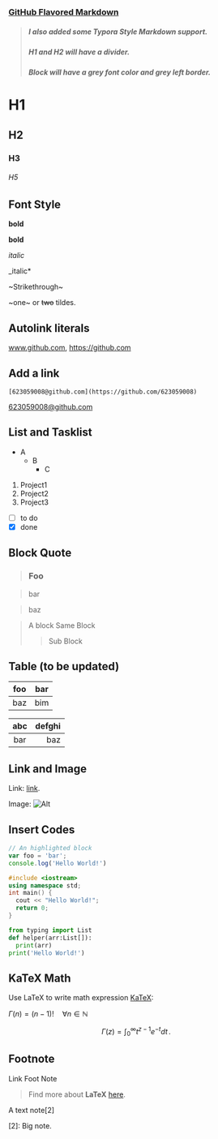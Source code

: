 ### [GitHub Flavored Markdown](https://github.github.com/gfm/)
> ##### I also added some Typora Style Markdown support.
> ##### H1 and H2 will have a divider.
> ##### Block will have a grey font color and grey left border.
# H1

## H2

### H3

###### H5

## Font Style

**bold**

__bold__

*italic*

_italic*

~Strikethrough~

~one~ or ~~two~~ tildes.

## Autolink literals

www.github.com, https://github.com 

## Add a link
```shell
[623059008@github.com](https://github.com/623059008)
```
[623059008@github.com](https://github.com/623059008)

## List and Tasklist

- A
  - B
    - C

1. Project1
2. Project2
3. Project3

* [ ] to do
* [x] done

## Block Quote

> ### Foo

> bar

> baz

> A block
> Same Block
> > Sub Block


## Table (to be updated)
| foo | bar |
| --- | --- |
| baz | bim |

| abc | defghi |
:-: | -----------:
bar | baz

## Link and Image

Link: [link](https://www.google.com/).

Image: ![Alt](https://www.google.com/images/branding/googlelogo/2x/googlelogo_color_92x30dp.png)


## Insert Codes

```javascript
// An highlighted block
var foo = 'bar';
console.log('Hello World!')
```

```cpp
#include <iostream>
using namespace std;
int main() { 
  cout << "Hello World!";
  return 0;
}
```

```python
from typing import List
def helper(arr:List[]):
  print(arr)
print('Hello World!')
```

## KaTeX Math

Use LaTeX to write math expression [KaTeX](https://khan.github.io/KaTeX/):

$\Gamma(n) = (n-1)!\quad\forall
n\in\mathbb N$ 

$$
\Gamma(z) = \int_0^\infty t^{z-1}e^{-t}dt\,.
$$

## Footnote

Link Foot Note

> Find more about **LaTeX** [here][1].


A text note[2]


 [1]: http://meta.math.stackexchange.com/questions/5020/mathjax-basic-tutorial-and-quick-reference
 [2]: Big note.